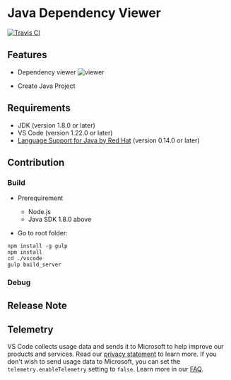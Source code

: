 # Java Dependency Viewer

[![Travis CI](https://travis-ci.org/Microsoft/vscode-java-explorer.svg?branch=master)](https://travis-ci.org/Microsoft/vscode-java-explorer)

## Features

* Dependency viewer
![viewer](https://raw.githubusercontent.com/yaohaizh/java-copilot/master/vscode/images/Dependency.gif)

* Create Java Project

## Requirements

- JDK (version 1.8.0 or later)
- VS Code (version 1.22.0 or later)
- [Language Support for Java by Red Hat](https://marketplace.visualstudio.com/items?itemName=redhat.java) (version 0.14.0 or later)

## Contribution
### Build
* Prerequirement
    - Node.js
    - Java SDK 1.8.0 above

* Go to root folder: 
```
npm install -g gulp 
npm install 
cd ./vscode
gulp build_server

```

### Debug


## Release Note


## Telemetry
VS Code collects usage data and sends it to Microsoft to help improve our products and services. Read our [privacy statement](https://go.microsoft.com/fwlink/?LinkID=528096&clcid=0x409) to learn more. If you don't wish to send usage data to Microsoft, you can set the `telemetry.enableTelemetry` setting to `false`. Learn more in our [FAQ](https://code.visualstudio.com/docs/supporting/faq#_how-to-disable-telemetry-reporting).


